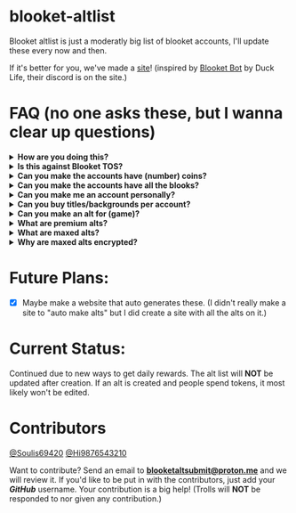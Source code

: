# blooket-altlist

Blooket altlist is just a moderatly big list of blooket accounts, I'll update these every now and then.

If it's better for you, we've made a [site](https://blooket-alts.glitch.me)! (inspired by [Blooket Bot](https://blooketbot.glitch.me) by Duck Life, their discord is on the site.)

# FAQ (no one asks these, but I wanna clear up questions)

<details>
  <summary><strong>How are you doing this?</strong></summary>
  That's the secret.
</details>

<details>
  <summary><strong>Is this against Blooket TOS?</strong></summary>
  Yes, don't get mad at me if these alts get banned.
</details>

<details>
  <summary><strong>Can you make the accounts have (number) coins?</strong></summary>
  No, just wait 24 hours because I will dump 500+ tokens every now and then.
</details>

<details>
  <summary><strong>Can you make the accounts have all the blooks?</strong></summary>
  Would've already been done, but you can use Blooket Cheats to locally give all them to yourself.
</details>

<details>
  <summary><strong>Can you make me an account personally?</strong></summary>
  No, just wait for the accounts to be added.
</details>

<details>
  <summary><strong>Can you buy titles/backgrounds per account?</strong></summary>
  No, it would clutter up the alt list too much and doesn't really matter, buy them yourself on them.
</details>

<details>
  <summary><strong>Can you make an alt for (game)?</strong></summary>
  No.
</details>

<details>
  <summary><strong>What are premium alts?</strong></summary>
  Premium alts are alts that have 1000+ tokens and at least 10 blooks.
</details>

<details>
  <summary><strong>What are maxed alts?</strong></summary>
  Maxed alts are alts that have either a full set (not including chromas), multiple full sets (not including chromas), or every blook (maybe a chroma).
</details>

<details>
  <summary><strong>Why are maxed alts encrypted?</strong></summary>
  Maxed alts are encrypted because people might login to them and destroy them, sorry but that's how it has to be.
</details>


# Future Plans:

- [x] Maybe make a website that auto generates these. (I didn't really make a site to "auto make alts" but I did create a site with all the alts on it.)


# Current Status:

Continued due to new ways to get daily rewards. The alt list will **NOT** be updated after creation. If an alt is created and people spend tokens, it most likely won't be edited.


# Contributors

[@Soulis69420](https://github.com/Soulis69420)
[@Hi9876543210](https://github.com/Hi9876543210)

Want to contribute?
Send an email to **blooketaltsubmit@proton.me** and we will review it. If you'd like to be put in with the contributors, just add your ***GitHub*** username.
Your contribution is a big help! (Trolls will **NOT** be responded to nor given any contribution.)
